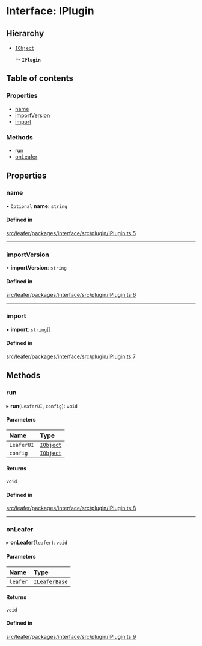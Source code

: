 # Interface: IPlugin

## Hierarchy

- [`IObject`](IObject.md)

  ↳ **`IPlugin`**

## Table of contents

### Properties

- [name](IPlugin.md#name)
- [importVersion](IPlugin.md#importversion)
- [import](IPlugin.md#import)

### Methods

- [run](IPlugin.md#run)
- [onLeafer](IPlugin.md#onleafer)

## Properties

### name

• `Optional` **name**: `string`

#### Defined in

[src/leafer/packages/interface/src/plugin/IPlugin.ts:5](https://github.com/leaferjs/leafer/blob/ddf9650d989917c451947b101193d83f38b9fdcf/packages/interface/src/plugin/IPlugin.ts#L5)

___

### importVersion

• **importVersion**: `string`

#### Defined in

[src/leafer/packages/interface/src/plugin/IPlugin.ts:6](https://github.com/leaferjs/leafer/blob/ddf9650d989917c451947b101193d83f38b9fdcf/packages/interface/src/plugin/IPlugin.ts#L6)

___

### import

• **import**: `string`[]

#### Defined in

[src/leafer/packages/interface/src/plugin/IPlugin.ts:7](https://github.com/leaferjs/leafer/blob/ddf9650d989917c451947b101193d83f38b9fdcf/packages/interface/src/plugin/IPlugin.ts#L7)

## Methods

### run

▸ **run**(`LeaferUI`, `config`): `void`

#### Parameters

| Name | Type |
| :------ | :------ |
| `LeaferUI` | [`IObject`](IObject.md) |
| `config` | [`IObject`](IObject.md) |

#### Returns

`void`

#### Defined in

[src/leafer/packages/interface/src/plugin/IPlugin.ts:8](https://github.com/leaferjs/leafer/blob/ddf9650d989917c451947b101193d83f38b9fdcf/packages/interface/src/plugin/IPlugin.ts#L8)

___

### onLeafer

▸ **onLeafer**(`leafer`): `void`

#### Parameters

| Name | Type |
| :------ | :------ |
| `leafer` | [`ILeaferBase`](ILeaferBase.md) |

#### Returns

`void`

#### Defined in

[src/leafer/packages/interface/src/plugin/IPlugin.ts:9](https://github.com/leaferjs/leafer/blob/ddf9650d989917c451947b101193d83f38b9fdcf/packages/interface/src/plugin/IPlugin.ts#L9)
